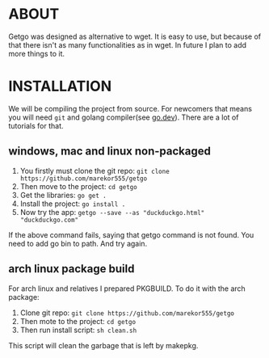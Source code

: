 # ABOUT
Getgo was designed as alternative to wget. 
It is easy to use, but because of that there isn't as many functionalities as in wget.
In future I plan to add more things to it.
# INSTALLATION
We will be compiling the project from source.
For newcomers that means you will need `git` and golang compiler(see [go.dev](https://go.dev/dl)). There are a lot of tutorials for that.
## windows, mac and linux non-packaged
1. You firstly must clone the git repo: `git clone https://github.com/marekor555/getgo`
2. Then move to the project: `cd getgo`
3. Get the libraries: `go get .`
4. Install the project: `go install .`
3. Now try the app: `getgo --save --as "duckduckgo.html" "duckduckgo.com"`

If the above command fails, saying that getgo command is not found. 
You need to add go bin to path. And try again.
## arch linux package build
For arch linux and relatives I prepared PKGBUILD.
To do it with the arch package:

1. Clone git repo: `git clone https://github.com/marekor555/getgo`
2. Then mote to the project: `cd getgo`
3. Then run install script: `sh clean.sh`

This script will clean the garbage that is left by makepkg.
